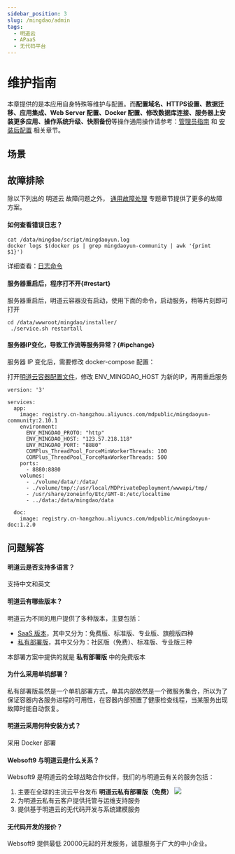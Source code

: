 ```yaml
---
sidebar_position: 3
slug: /mingdao/admin
tags:
  - 明道云
  - APaaS
  - 无代码平台
---
```


# 维护指南

本章提供的是本应用自身特殊等维护与配置。而**配置域名、HTTPS设置、数据迁移、应用集成、Web Server 配置、Docker 配置、修改数据库连接、服务器上安装更多应用、操作系统升级、快照备份**等操作通用操作请参考：[管理员指南](../administrator) 和 [安装后配置](../install/setup/) 相关章节。

## 场景

## 故障排除

除以下列出的 明道云 故障问题之外， [通用故障处理](../troubleshoot) 专题章节提供了更多的故障方案。 

#### 如何查看错误日志？

```
cat /data/mingdao/script/mingdaoyun.log
docker logs $(docker ps | grep mingdaoyun-community | awk '{print $1}')
```

详细查看：[日志命令](https://docs.pd.mingdao.com/deployment/docker-compose/command.html#日志)

#### 服务器重启后，程序打不开{#restart}

服务器重启后，明道云容器没有启动，使用下面的命令，启动服务，稍等片刻即可打开

```
cd /data/wwwroot/mingdao/installer/
 ./service.sh restartall

```
#### 服务器IP变化，导致工作流等服务异常？{#ipchange}

服务器 IP 变化后，需要修改 docker-compose 配置：

打开[明道云容器配置文件](../mingdao#path)，修改 ENV_MINGDAO_HOST 为新的IP，再用重启服务

```
version: '3'

services:
  app:
    image: registry.cn-hangzhou.aliyuncs.com/mdpublic/mingdaoyun-community:2.10.1
    environment:
      ENV_MINGDAO_PROTO: "http"
      ENV_MINGDAO_HOST: "123.57.218.118"  
      ENV_MINGDAO_PORT: "8880"
      COMPlus_ThreadPool_ForceMinWorkerThreads: 100
      COMPlus_ThreadPool_ForceMaxWorkerThreads: 500
    ports:
      - 8880:8880
    volumes:
      - ./volume/data/:/data/
      - ./volume/tmp/:/usr/local/MDPrivateDeployment/wwwapi/tmp/
      - /usr/share/zoneinfo/Etc/GMT-8:/etc/localtime
      - ../data:/data/mingdao/data

  doc:
    image: registry.cn-hangzhou.aliyuncs.com/mdpublic/mingdaoyun-doc:1.2.0
```


## 问题解答

#### 明道云是否支持多语言？

支持中文和英文

#### 明道云有哪些版本？

明道云为不同的用户提供了多种版本，主要包括：

* [SaaS 版本](https://www.mingdao.com/price)，其中又分为：免费版、标准版、专业版、旗舰版四种
* [私有部署版](https://www.mingdao.com/pd)，其中又分为：社区版（免费）、标准版、专业版三种

本部署方案中提供的就是 **私有部署版** 中的免费版本

#### 为什么采用单机部署？

私有部署版虽然是一个单机部署方式，单其内部依然是一个微服务集合，所以为了保证容器内各服务进程的可用性，在容器内部预置了健康检查线程，当某服务出现故障时能自动恢复。

#### 明道云采用何种安装方式？

采用 Docker 部署

#### Websoft9 与明道云是什么关系？

Websoft9 是明道云的全球战略合作伙伴，我们的与明道云有关的服务包括：

1. 主要在全球的主流云平台发布 **明道云私有部署版（免费）** 
   ![](https://libs.websoft9.com/Websoft9/DocsPicture/zh/mingdao/shouquanshu.jpg)
2. 为明道云私有云客户提供托管与运维支持服务
3. 提供基于明道云的无代码开发与系统建模服务

#### 无代码开发的报价？

Websoft9 提供最低 20000元起的开发服务，诚意服务于广大的中小企业。  
